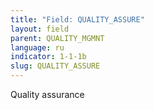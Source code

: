 ```yaml
---
title: "Field: QUALITY_ASSURE"
layout: field
parent: QUALITY_MGMNT
language: ru
indicator: 1-1-1b
slug: QUALITY_ASSURE
---
```

Quality assurance